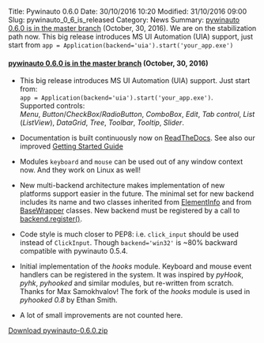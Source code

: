 Title: Pywinauto 0.6.0 
Date: 30/10/2016 10:20
Modified: 31/10/2016 09:00
Slug: pywinauto_0_6_is_released
Category: News
Summary: [pywinauto 0.6.0 is in the master branch](https://github.com/pywinauto/pywinauto/releases/tag/0.6.0) (October, 30, 2016).  We are on the stabilization path now. This big release introduces MS UI Automation (UIA) support, just start from ``app = Application(backend='uia').start('your_app.exe')``

#### [pywinauto 0.6.0 is in the master branch](https://github.com/pywinauto/pywinauto/releases/tag/0.6.0) (October, 30, 2016)  
- This big release introduces MS UI Automation (UIA) support. Just start from:  
    `app = Application(backend='uia').start('your_app.exe')`.  
    Supported controls:  
    *Menu*, *Button*/*CheckBox*/*RadioButton*, *ComboBox*, *Edit*, *Tab control*, *List* (*ListView*), *DataGrid*, *Tree*, *Toolbar*, *Tooltip*, *Slider*.

- Documentation is built continuously now on [ReadTheDocs](https://pywinauto.readthedocs.io/en/latest/).
  See also our improved [Getting Started Guide](https://pywinauto.readthedocs.io/en/latest/getting_started.html)

- Modules `keyboard` and `mouse` can be used out of any window context now. And they work on Linux as well!

- New multi-backend architecture makes implementation of new platforms support
  easier in the future. The minimal set for new backend includes its name and
  two classes inherited from
  [ElementInfo](http://pywinauto.readthedocs.io/en/latest/code/pywinauto.element_info.html?highlight=ElementInfo#pywinauto.element_info.ElementInfo)
  and from
  [BaseWrapper](http://pywinauto.readthedocs.io/en/latest/code/pywinauto.base_wrapper.html#pywinauto.base_wrapper.BaseWrapper) classes.
  New backend must be registered by a call to
  [backend.register()](http://pywinauto.readthedocs.io/en/latest/code/pywinauto.backend.html?highlight=backend.register#pywinauto.backend.register).

- Code style is much closer to PEP8: i.e. `click_input` should be used
  instead of `ClickInput`. Though `backend='win32'` is
  ~80% backward compatible with pywinauto 0.5.4.

- Initial implementation of the *hooks* module. Keyboard and mouse event
  handlers can be registered in the system. It was inspired by *pyHook*, *pyhk*,
  *pyhooked* and similar modules, but re-written from scratch. Thanks for
  Max Samokhvalov! The fork of the *hooks* module is used in *pyhooked 0.8*
  by Ethan Smith.

- A lot of small improvements are not counted here.

[Download pywinauto-0.6.0.zip](https://github.com/pywinauto/pywinauto/releases/download/0.6.0/pywinauto-0.6.0.zip)  

